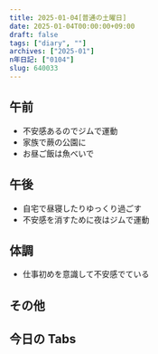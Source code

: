 ```yaml
---
title: 2025-01-04[普通の土曜日]
date: 2025-01-04T00:00:00+09:00
draft: false
tags: ["diary", ""]
archives: ["2025-01"]
n年日記: ["0104"]
slug: 640033
---
```


## 午前

- 不安感あるのでジムで運動
- 家族で蕨の公園に
- お昼ご飯は魚べいで

## 午後

- 自宅で昼寝したりゆっくり過ごす
- 不安感を消すために夜はジムで運動

## 体調

- 仕事初めを意識して不安感でている

## その他

## 今日の Tabs
